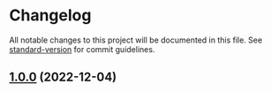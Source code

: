 # Changelog

All notable changes to this project will be documented in this file. See [standard-version](https://github.com/conventional-changelog/standard-version) for commit guidelines.

## [1.0.0](https://github.com/lzwme/webp-batch-convert/compare/v0.1.4...v1.0.0) (2022-12-04)
